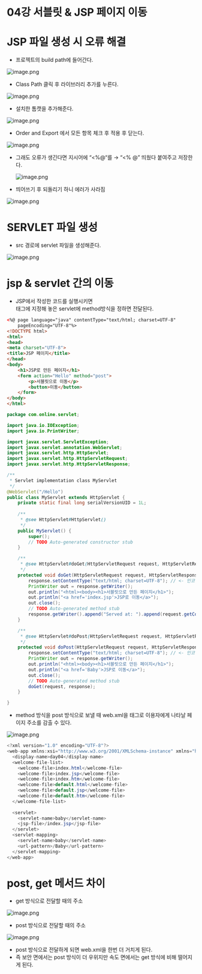 # 04강 서블릿 & JSP 페이지 이동

# JSP 파일 생성 시 오류 해결

- 프로젝트의 build path에 들어간다.

![image.png](image.png)

- Class Path 클릭 후 라이브러리 추가를 누른다.

![image.png](image%201.png)

- 설치한 톰캣을 추가해준다.

![image.png](image%202.png)

- Order and Export 에서 모든 항목 체크 후 적용 후 닫는다.

![image.png](image%203.png)

- 그래도 오류가 생긴다면 지시어에 “<%@“를 → “<% @” 띄웠다 붙여주고 저장한다.
    
    ![image.png](image%204.png)
    
- 띄어쓰기 후 되돌리기 하니 에러가 사라짐

![image.png](image%205.png)

# SERVLET 파일 생성

- src 경로에 servlet 파일을 생성해준다.

![image.png](image%206.png)

# jsp & servlet 간의 이동

- JSP에서 작성한 코드를 실행시키면 <form> 태그에 지정해 놓은 servlet에 method방식을 정하면 전달된다.

```html
<%@ page language="java" contentType="text/html; charset=UTF-8"
    pageEncoding="UTF-8"%>
<!DOCTYPE html>
<html>
<head>
<meta charset="UTF-8">
<title>JSP 페이지</title>
</head>
<body>
	<h1>JSP로 만든 페이지</h1>
	<form action="Hello" method="post">
		<p>서블릿으로 이동</p>
		<button>이동</button>
	</form>
</body>
</html>
```

```java
package com.online.servlet;

import java.io.IOException;
import java.io.PrintWriter;

import javax.servlet.ServletException;
import javax.servlet.annotation.WebServlet;
import javax.servlet.http.HttpServlet;
import javax.servlet.http.HttpServletRequest;
import javax.servlet.http.HttpServletResponse;

/**
 * Servlet implementation class MyServlet
 */
@WebServlet("/Hello")
public class MyServlet extends HttpServlet {
	private static final long serialVersionUID = 1L;
       
    /**
     * @see HttpServlet#HttpServlet()
     */
    public MyServlet() {
        super();
        // TODO Auto-generated constructor stub
    }

	/**
	 * @see HttpServlet#doGet(HttpServletRequest request, HttpServletResponse response)
	 */
	protected void doGet(HttpServletRequest request, HttpServletResponse response) throws ServletException, IOException {
		response.setContentType("text/html; charset=UTF-8"); // <- 인코딩 타입 설정
		PrintWriter out = response.getWriter();
		out.println("<html><body><h1>서블릿으로 만든 페이지</h1>");
		out.println("<a href='index.jsp'>JSP로 이동</a>");
		out.close();
		// TODO Auto-generated method stub
		response.getWriter().append("Served at: ").append(request.getContextPath());
	}

	/**
	 * @see HttpServlet#doPost(HttpServletRequest request, HttpServletResponse response)
	 */
	protected void doPost(HttpServletRequest request, HttpServletResponse response) throws ServletException, IOException {
		response.setContentType("text/html; charset=UTF-8"); // <- 인코딩 타입 설정
		PrintWriter out = response.getWriter();
		out.println("<html><body><h1>서블릿으로 만든 페이지</h1>");
		out.println("<a href='Baby'>JSP로 이동</a>");
		out.close();
		// TODO Auto-generated method stub
		doGet(request, response);
	}

}
```

- method 방식을 post 방식으로 보낼 때 web.xml을 <url-mapping> 태그로 이용자에게 나타날 페이지 주소를 감출 수 있다.

![image.png](image%207.png)

```java
<?xml version="1.0" encoding="UTF-8"?>
<web-app xmlns:xsi="http://www.w3.org/2001/XMLSchema-instance" xmlns="http://xmlns.jcp.org/xml/ns/javaee" xsi:schemaLocation="http://xmlns.jcp.org/xml/ns/javaee http://xmlns.jcp.org/xml/ns/javaee/web-app_4_0.xsd" id="WebApp_ID" version="4.0">
  <display-name>day04</display-name>
  <welcome-file-list>
    <welcome-file>index.html</welcome-file>
    <welcome-file>index.jsp</welcome-file>
    <welcome-file>index.htm</welcome-file>
    <welcome-file>default.html</welcome-file>
    <welcome-file>default.jsp</welcome-file>
    <welcome-file>default.htm</welcome-file>
  </welcome-file-list>
  
  <servlet>
  	<servlet-name>baby</servlet-name>
  	<jsp-file>/index.jsp</jsp-file>
  </servlet>
  <servlet-mapping>
  	<servlet-name>baby</servlet-name>
  	<url-pattern>/Baby</url-pattern>
  </servlet-mapping>
</web-app>
```

# post, get 메서드 차이

- get 방식으로 전달할 때의 주소

![image.png](image%208.png)

- post 방식으로 전달할 때의 주소

![image.png](image%209.png)

- post 방식으로 전달하게 되면 web.xml을 한번 더 거치게 된다.
- 즉 보안 면에서는 post 방식이 더 우위지만 속도 면에서는 get 방식에 비해 떨어지게 된다.